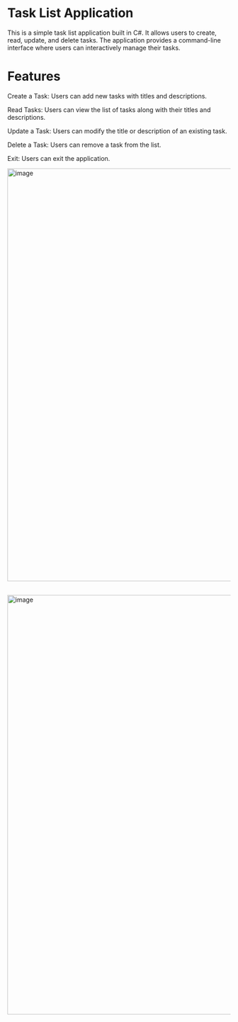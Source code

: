<H1>Task List Application</H1>

This is a simple task list application built in C#.
It allows users to create, read, update, and delete tasks. The application provides a command-line interface where users can interactively manage their tasks.

<h1>Features</h1>


Create a Task: Users can add new tasks with titles and descriptions.

Read Tasks: Users can view the list of tasks along with their titles and descriptions.

Update a Task: Users can modify the title or description of an existing task.

Delete a Task: Users can remove a task from the list.

Exit: Users can exit the application.


<img width="932" alt="image" src="https://github.com/Rajesh-1606/Assignment1/assets/110927579/aa4f5697-4316-4f5c-adb3-9ecad2f9c864"><br>
<br>


<img width="947" alt="image" src="https://github.com/Rajesh-1606/Assignment1/assets/110927579/3d3afe72-5238-462f-ab41-91467f1c07fc">

